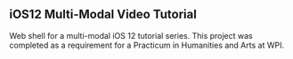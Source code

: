 ## iOS12 Multi-Modal Video Tutorial
Web shell for a multi-modal iOS 12 tutorial series. This project was completed as a requirement for a Practicum in Humanities and Arts at WPI.
